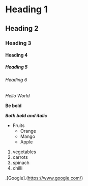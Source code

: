 # Heading 1
## Heading 2
### Heading 3
#### Heading 4
##### Heading 5
###### Heading 6
*Hello World*

**Be bold**

***Both bold and italic***
* Fruits
  * Orange
  * Mango
  * Apple
 
 1. vegetables
   2. carrots
   3. spinach
   4. chilli
  
  .[Google].(https://www.google.com/)

